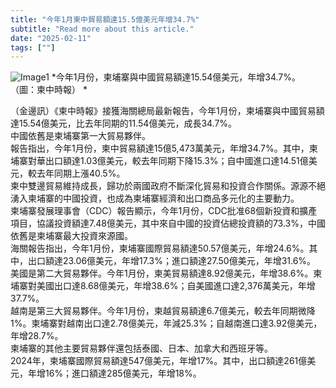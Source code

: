 ```yaml
---
title: "今年1月柬中貿易額達15.5億美元年增34.7%"
subtitle: "Read more about this article."
date: "2025-02-11"
tags: [""]
---
```


![Image1](/thumbnails/Cambodia-China-Trade.jpg "Meeting")
*今年1月份，柬埔寨與中國貿易額達15.54億美元，年增34.7%。 （圖：柬中時報） *

（金邊訊）《柬中時報》接獲海關總局最新報告，今年1月份，柬埔寨與中國貿易額達15.54億美元，比去年同期的11.54億美元，成長34.7%。
<br/>
中國依舊是柬埔寨第一大貿易夥伴。
<br/>
報告指出，今年1月份，柬中貿易額達15億5,473萬美元，年增34.7%。其中，柬埔寨對華出口額達1.03億美元，較去年同期下降15.3%；自中國進口達14.51億美元，較去年同期上漲40.5%。
<br/>
柬中雙邊貿易維持成長，歸功於兩國政府不斷深化貿易和投資合作關係。源源不絕湧入柬埔寨的中國投資，也成為柬埔寨經濟和出口商品多元化的主要動力。
<br/>
柬埔寨發展理事會（CDC）報告顯示，今年1月份，CDC批准68個新投資和擴產項目，協議投資額達7.48億美元，其中來自中國的投資佔總投資額的73.3%，中國依舊是柬埔寨最大投資來源國。
<br/>
海關報告指出，今年1月份，柬埔寨國際貿易額達50.57億美元，年增24.6%。其中，出口額達23.06億美元，年增17.3%；進口額達27.50億美元，年增31.6%。
<br/>
美國是第二大貿易夥伴。今年1月份，柬美貿易額達8.92億美元，年增38.6%。柬埔寨對美國出口達8.68億美元，年增38.6%；自美國進口達2,376萬美元，年增37.7%。
<br/>
越南是第三大貿易夥伴。今年1月份，柬越貿易額達6.7億美元，較去年同期微降1%。柬埔寨對越南出口達2.78億美元，年減25.3%；自越南進口達3.92億美元，年增28.7%。
<br/>
柬埔寨的其他主要貿易夥伴還包括泰國、日本、加拿大和西班牙等。
<br/>
2024年，柬埔寨國際貿易額達547億美元，年增17%。其中，出口額達261億美元，年增16%；進口額達285億美元，年增18%。